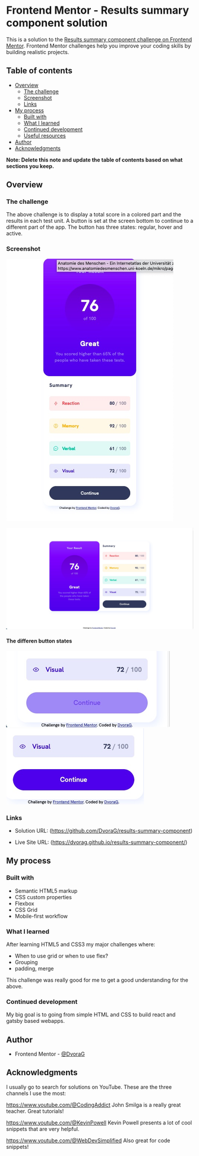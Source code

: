 # Frontend Mentor - Results summary component solution

This is a solution to the [Results summary component challenge on Frontend Mentor](https://www.frontendmentor.io/challenges/results-summary-component-CE_K6s0maV). Frontend Mentor challenges help you improve your coding skills by building realistic projects.

## Table of contents

- [Overview](#overview)
  - [The challenge](#the-challenge)
  - [Screenshot](#screenshot)
  - [Links](#links)
- [My process](#my-process)
  - [Built with](#built-with)
  - [What I learned](#what-i-learned)
  - [Continued development](#continued-development)
  - [Useful resources](#useful-resources)
- [Author](#author)
- [Acknowledgments](#acknowledgments)

**Note: Delete this note and update the table of contents based on what sections you keep.**

## Overview

### The challenge

The above challenge is to display a total score in a colored part and the results in each test unit.
A button is set at the screen bottom to continue to a different part of the app. The button has three states: regular, hover and active.

### Screenshot

![Mobile solution](./mobile.jpg)

![Desktop solution](./desktop.jpg)

#### The differen button states

![hover](./button-hover.jpg)
![active](./button-active.jpg)

### Links

- Solution URL: (https://github.com/DvoraG/results-summary-component)

- Live Site URL: (https://dvorag.github.io/results-summary-component/)

## My process

### Built with

- Semantic HTML5 markup
- CSS custom properties
- Flexbox
- CSS Grid
- Mobile-first workflow

### What I learned

After learning HTML5 and CSS3 my major challenges where:

- When to use grid or when to use flex?
- Grouping
- padding, merge

This challenge was really good for me to get a good understanding for the above.

### Continued development

My big goal is to going from simple HTML and CSS to build react and gatsby based webapps.

## Author

- Frontend Mentor - [@DvoraG](https://www.frontendmentor.io/profile/DvoraG)

## Acknowledgments

I usually go to search for solutions on YouTube.
These are the three channels I use the most:

https://www.youtube.com/@CodingAddict
John Smilga is a really great teacher. Great tutorials!

https://www.youtube.com/@KevinPowell
Kevin Powell presents a lot of cool snippets that are very helpful.

https://www.youtube.com/@WebDevSimplified
Also great for code snippets!
